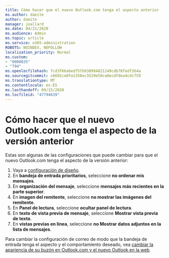 ```yaml
---
title: Cómo hacer que el nuevo Outlook.com tenga el aspecto anterior
ms.author: daeite
author: daeite
manager: joallard
ms.date: 04/21/2020
ms.audience: Admin
ms.topic: article
ms.service: o365-administration
ROBOTS: NOINDEX, NOFOLLOW
localization_priority: Normal
ms.custom:
- "8000035"
- "794"
ms.openlocfilehash: fcd3f66abed75fb938994821249cdb78fedf264a
ms.sourcegitcommit: c6692ce0fa1358ec3529e59ca0ecdfdea4cdc759
ms.translationtype: MT
ms.contentlocale: es-ES
ms.lasthandoff: 09/15/2020
ms.locfileid: "47794639"
---
```

# <a name="how-to-make-the-new-outlookcom-look-like-the-old-version"></a>Cómo hacer que el nuevo Outlook.com tenga el aspecto de la versión anterior

Estas son algunas de las configuraciones que puede cambiar para que el nuevo Outlook.com tenga el aspecto de la versión anterior:

1. Vaya a [configuración de diseño](https://outlook.live.com/mail/options/mail/layout).
1. En **bandeja de entrada prioritarios**, seleccione **no ordenar mis mensajes**.
1. En **organización del mensaje**, seleccione **mensajes más recientes en la parte superior**.
1. En **imagen del remitente**, seleccione **no mostrar las imágenes del remitente**.
1. En **Panel de lectura**, seleccione **ocultar panel de lectura**.
1. En **texto de vista previa de mensaje**, seleccione **Mostrar vista previa de texto**.
1. En **vistas previas en línea**, seleccione **no Mostrar datos adjuntos en la lista de mensajes**.

Para cambiar la configuración de correo de modo que la bandeja de entrada tenga el aspecto y el comportamiento deseado, vea [cambiar la apariencia de su buzón en Outlook.com y el nuevo Outlook en la web](https://support.office.com/article/b41c2ecb-f23c-42b3-b7f8-659646d5e58c?wt.mc_id=Office_Outlook_com_Alchemy).